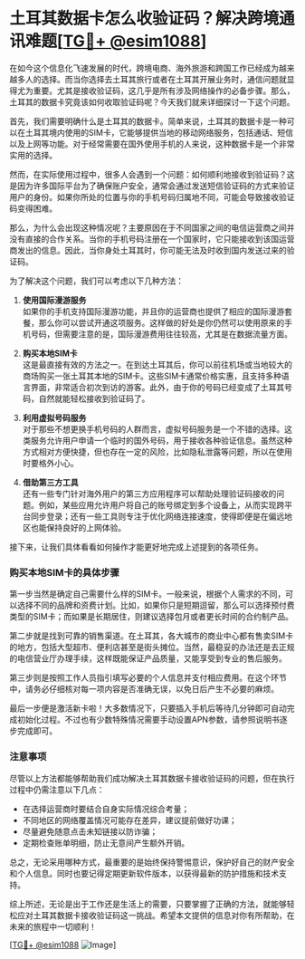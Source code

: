 # 土耳其数据卡怎么收验证码？解决跨境通讯难题[[TG💪+ @esim1088](https://t.me/s/esim1088)]

在如今这个信息化飞速发展的时代，跨境电商、海外旅游和跨国工作已经成为越来越多人的选择。而当你选择去土耳其旅行或者在土耳其开展业务时，通信问题就显得尤为重要。尤其是接收验证码，这几乎是所有涉及网络操作的必备步骤。那么，土耳其的数据卡究竟该如何收取验证码呢？今天我们就来详细探讨一下这个问题。

首先，我们需要明确什么是土耳其的数据卡。简单来说，土耳其的数据卡是一种可以在土耳其境内使用的SIM卡，它能够提供当地的移动网络服务，包括通话、短信以及上网等功能。对于经常需要在国外使用手机的人来说，这种数据卡是一个非常实用的选择。

然而，在实际使用过程中，很多人会遇到一个问题：如何顺利地接收到验证码？这是因为许多国际平台为了确保账户安全，通常会通过发送短信验证码的方式来验证用户的身份。如果你所处的位置与你的手机号码归属地不同，可能会导致接收验证码变得困难。

那么，为什么会出现这种情况呢？主要原因在于不同国家之间的电信运营商之间并没有直接的合作关系。当你的手机号码注册在一个国家时，它只能接收到该国运营商发出的信息。因此，当你身处土耳其时，你可能无法及时收到国内发送过来的验证码。

为了解决这个问题，我们可以考虑以下几种方法：

1. **使用国际漫游服务**  
   如果你的手机支持国际漫游功能，并且你的运营商也提供了相应的国际漫游套餐，那么你可以尝试开通这项服务。这样做的好处是你仍然可以使用原来的手机号码，但需要注意的是，国际漫游费用往往较高，尤其是在数据流量方面。

2. **购买本地SIM卡**  
   这是最直接有效的方法之一。在到达土耳其后，你可以前往机场或当地较大的商场购买一张土耳其本地的SIM卡。这些SIM卡通常价格实惠，且支持多种语言界面，非常适合初次到访的游客。此外，由于你的号码已经变成了土耳其号码，自然就能轻松接收到验证码了。

3. **利用虚拟号码服务**  
   对于那些不想更换手机号码的人群而言，虚拟号码服务是一个不错的选择。这类服务允许用户申请一个临时的国外号码，用于接收各种验证信息。虽然这种方式相对方便快捷，但也存在一定的风险，比如隐私泄露等问题，所以在使用时要格外小心。

4. **借助第三方工具**  
   还有一些专门针对海外用户的第三方应用程序可以帮助处理验证码接收的问题。例如，某些应用允许用户将自己的账号绑定到多个设备上，从而实现跨平台同步登录；还有一些工具则专注于优化网络连接速度，使得即便是在偏远地区也能保持良好的上网体验。

接下来，让我们具体看看如何操作才能更好地完成上述提到的各项任务。

### 购买本地SIM卡的具体步骤

第一步当然是确定自己需要什么样的SIM卡。一般来说，根据个人需求的不同，可以选择不同的品牌和资费计划。比如，如果你只是短期逗留，那么可以选择预付费类型的SIM卡；而如果是长期居住，则建议选择包月或者更长时间的合约制产品。

第二步就是找到可靠的销售渠道。在土耳其，各大城市的商业中心都有售卖SIM卡的地方，包括大型超市、便利店甚至是街头摊位。当然，最稳妥的办法还是去正规的电信营业厅办理手续，这样既能保证产品质量，又能享受到专业的售后服务。

第三步则是按照工作人员指引填写必要的个人信息并支付相应费用。在这个环节中，请务必仔细核对每一项内容是否准确无误，以免日后产生不必要的麻烦。

最后一步便是激活新卡啦！大多数情况下，只要插入手机后等待几分钟即可自动完成初始化过程。不过也有少数特殊情况需要手动设置APN参数，请参照说明书逐步完成即可。

### 注意事项

尽管以上方法都能够帮助我们成功解决土耳其数据卡接收验证码的问题，但在执行过程中仍需注意以下几点：

- 在选择运营商时要结合自身实际情况综合考量；
- 不同地区的网络覆盖情况可能存在差异，建议提前做好功课；
- 尽量避免随意点击未知链接以防诈骗；
- 定期检查账单明细，防止无意间产生额外开销。

总之，无论采用哪种方式，最重要的是始终保持警惕意识，保护好自己的财产安全和个人信息。同时也要记得定期更新软件版本，以获得最新的防护措施和技术支持。

综上所述，无论是出于工作还是生活上的需要，只要掌握了正确的方法，就能够轻松应对土耳其数据卡接收验证码这一挑战。希望本文提供的信息对你有所帮助，在未来的旅程中一切顺利！

[[TG💪+ @esim1088](https://t.me/s/esim1088) ![Image](https://i.postimg.cc/4NQfJmqS/Snipaste-2025-05-13-00-14-12.png)]